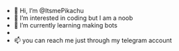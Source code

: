 - 👋 Hi, I’m @ItsmePikachu
- 👀 I’m interested in coding but I am a noob
- 🌱 I’m currently learning making bots
- 
- 📫 you can reach me just through my telegram account


<!---
ItsmePikachu/ItsmePikachu is a ✨ special ✨ repository because its `README.md` (this file) appears on your GitHub profile.
You can click the Preview link to take a look at your changes.
--->
